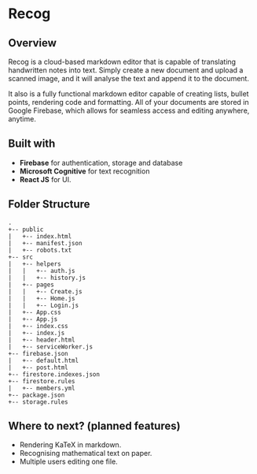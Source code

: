 # Recog

## Overview 
Recog is a cloud-based markdown editor that is capable of translating handwritten notes into text. Simply create a new document and upload a scanned image, and it will analyse the text and append it to the document. 

It also is a fully functional markdown editor capable of creating lists, bullet points, rendering code and formatting. All of your documents are stored in Google Firebase, which allows for seamless access and editing anywhere, anytime.

## Built with
- **Firebase** for authentication, storage and database
- **Microsoft Cognitive** for text recognition
- **React JS** for UI.
## Folder Structure
```
.
+-- public
|   +-- index.html
|   +-- manifest.json
|   +-- robots.txt
+-- src
|   +-- helpers
|   |   +-- auth.js
|   |   +-- history.js
|   +-- pages
|   |   +-- Create.js
|   |   +-- Home.js
|   |   +-- Login.js
|   +-- App.css
|   +-- App.js
|   +-- index.css
|   +-- index.js
|   +-- header.html
|   +-- serviceWorker.js
+-- firebase.json
|   +-- default.html
|   +-- post.html
+-- firestore.indexes.json
+-- firestore.rules
|   +-- members.yml
+-- package.json
+-- storage.rules
```
    
## Where to next? (planned features)
- Rendering KaTeX in markdown.
- Recognising mathematical text on paper.
- Multiple users editing one file. 
